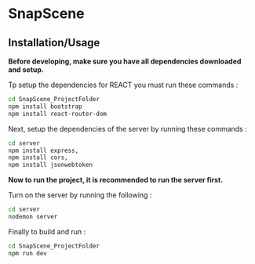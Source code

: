 # SnapScene

## Installation/Usage
 **Before developing, make sure you have all dependencies downloaded and setup.**

 Tp setup the dependencies for REACT you must run these commands :
 ```bash
 cd SnapScene_ProjectFolder
 npm install bootstrap
 npm install react-router-dom
 ```
 Next, setup the dependencies of the server by running these commands :
 ```bash
 cd server
 npm install express,
 npm install cors,
 npm install jsonwebtoken
 ```
**Now to run the project, it is recommended to run the server first.**

 Turn on the server by running the following :
 ```bash
 cd server
 nodemon server
 ```
  Finally to build and run : 
  ```bash
  cd SnapScene_ProjectFolder
  npm run dev
  ```

